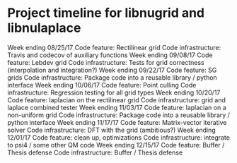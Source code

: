# Project timeline for libnugrid and libnulaplace

Week ending 	08/25/17
Code feature:		Rectilinear grid
Code infrastructure: 	Travis and codecov of auxiliary functions
Week ending 	09/08/17
Code feature:		Lebdev grid
Code infrastructure: 	Tests for grid correctness (interpolation and integration?)
Week ending 	09/22/17
Code feature:		SG grids
Code infrastructure: 	Package code into a reusable library / python interface
Week ending 	10/06/17
Code feature:		Point culling
Code infrastructure: 	Regression testing for all grid types
Week ending 	10/20/17
Code feature:		laplacian on the rectilinear grid
Code infrastructure: 	grid and laplace combined tester
Week ending 	11/03/17
Code feature:		laplacian on a non-uniform grid
Code infrastructure: 	Package code into a reusable library / python interface
Week ending 	11/17/17
Code feature:		Matrix-vector iterative solver
Code infrastructure: 	DFT with the grid (ambitious?)
Week ending 	12/01/17
Code feature:		clean up, optimizations
Code infrastructure: 	integrate to psi4 / some other QM code
Week ending 	12/15/17
Code feature:		Buffer / Thesis defense
Code infrastructure: 	Buffer / Thesis defense

